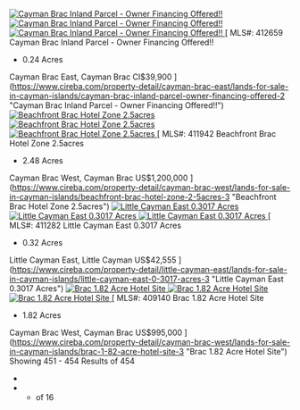 [ ![Cayman Brac Inland Parcel - Owner Financing Offered!!](https://www.cireba.com/caches/508x339/2024-11-12-07-56-30-1670271303dsc-9679.jpeg) ](https://www.cireba.com/property-detail/cayman-brac-east/lands-for-sale-in-cayman-islands/cayman-brac-inland-parcel-owner-financing-offered-2 "Cayman Brac Inland Parcel - Owner Financing Offered!!")
[ ![Cayman Brac Inland Parcel - Owner Financing Offered!!](https://www.cireba.com/caches/508x339/2024-11-12-07-56-30-1709580903measure-lis.png) ](https://www.cireba.com/property-detail/cayman-brac-east/lands-for-sale-in-cayman-islands/cayman-brac-inland-parcel-owner-financing-offered-2 "Cayman Brac Inland Parcel - Owner Financing Offered!!")
[ ![Cayman Brac Inland Parcel - Owner Financing Offered!!](https://www.cireba.com/assets/images/loader.svg) ](https://www.cireba.com/property-detail/cayman-brac-east/lands-for-sale-in-cayman-islands/cayman-brac-inland-parcel-owner-financing-offered-2 "Cayman Brac Inland Parcel - Owner Financing Offered!!")
[ MLS#: 412659 Cayman Brac Inland Parcel - Owner Financing Offered!!
  * 0.24 Acres

Cayman Brac East, Cayman Brac CI$39,900 ](https://www.cireba.com/property-detail/cayman-brac-east/lands-for-sale-in-cayman-islands/cayman-brac-inland-parcel-owner-financing-offered-2 "Cayman Brac Inland Parcel - Owner Financing Offered!!")
[ ![Beachfront Brac Hotel Zone 2.5acres](https://www.cireba.com/caches/508x339/2024-11-12-08-02-30-172416810595fd3751e7d1a3f56ecb8666-lis.jpg) ](https://www.cireba.com/property-detail/cayman-brac-west/lands-for-sale-in-cayman-islands/beachfront-brac-hotel-zone-2-5acres-3 "Beachfront Brac Hotel Zone 2.5acres")
[ ![Beachfront Brac Hotel Zone 2.5acres](https://www.cireba.com/caches/508x339/2024-11-12-08-02-30-1724168404981c4e5db29c46e2405140be-lis.jpg) ](https://www.cireba.com/property-detail/cayman-brac-west/lands-for-sale-in-cayman-islands/beachfront-brac-hotel-zone-2-5acres-3 "Beachfront Brac Hotel Zone 2.5acres")
[ ![Beachfront Brac Hotel Zone 2.5acres](https://www.cireba.com/assets/images/loader.svg) ](https://www.cireba.com/property-detail/cayman-brac-west/lands-for-sale-in-cayman-islands/beachfront-brac-hotel-zone-2-5acres-3 "Beachfront Brac Hotel Zone 2.5acres")
[ MLS#: 411942 Beachfront Brac Hotel Zone 2.5acres
  * 2.48 Acres

Cayman Brac West, Cayman Brac US$1,200,000 ](https://www.cireba.com/property-detail/cayman-brac-west/lands-for-sale-in-cayman-islands/beachfront-brac-hotel-zone-2-5acres-3 "Beachfront Brac Hotel Zone 2.5acres")
[ ![Little Cayman East 0.3017 Acres](https://www.cireba.com/caches/508x339/2025-02-04-08-20-59-1738674143IMG0535.jpg) ](https://www.cireba.com/property-detail/little-cayman-east/lands-for-sale-in-cayman-islands/little-cayman-east-0-3017-acres-3 "Little Cayman East 0.3017 Acres")
[ ![Little Cayman East 0.3017 Acres](https://www.cireba.com/caches/508x339/2024-11-12-07-55-58-1579625538Export2.png) ](https://www.cireba.com/property-detail/little-cayman-east/lands-for-sale-in-cayman-islands/little-cayman-east-0-3017-acres-3 "Little Cayman East 0.3017 Acres")
[ ![Little Cayman East 0.3017 Acres](https://www.cireba.com/assets/images/loader.svg) ](https://www.cireba.com/property-detail/little-cayman-east/lands-for-sale-in-cayman-islands/little-cayman-east-0-3017-acres-3 "Little Cayman East 0.3017 Acres")
[ MLS#: 411282 Little Cayman East 0.3017 Acres
  * 0.32 Acres

Little Cayman East, Little Cayman US$42,555 ](https://www.cireba.com/property-detail/little-cayman-east/lands-for-sale-in-cayman-islands/little-cayman-east-0-3017-acres-3 "Little Cayman East 0.3017 Acres")
[ ![Brac 1.82 Acre Hotel Site](https://www.cireba.com/caches/508x339/2024-11-12-07-56-42-1710173406730f02a0d8714bae43ace88e-lis.jpg) ](https://www.cireba.com/property-detail/cayman-brac-west/lands-for-sale-in-cayman-islands/brac-1-82-acre-hotel-site-3 "Brac 1.82 Acre Hotel Site")
[ ![Brac 1.82 Acre Hotel Site](https://www.cireba.com/caches/508x339/2024-11-12-07-56-42-1710174004cc88254140b8bbd560c60644-lis.jpg) ](https://www.cireba.com/property-detail/cayman-brac-west/lands-for-sale-in-cayman-islands/brac-1-82-acre-hotel-site-3 "Brac 1.82 Acre Hotel Site")
[ ![Brac 1.82 Acre Hotel Site](https://www.cireba.com/assets/images/loader.svg) ](https://www.cireba.com/property-detail/cayman-brac-west/lands-for-sale-in-cayman-islands/brac-1-82-acre-hotel-site-3 "Brac 1.82 Acre Hotel Site")
[ MLS#: 409140 Brac 1.82 Acre Hotel Site
  * 1.82 Acres

Cayman Brac West, Cayman Brac US$995,000 ](https://www.cireba.com/property-detail/cayman-brac-west/lands-for-sale-in-cayman-islands/brac-1-82-acre-hotel-site-3 "Brac 1.82 Acre Hotel Site")
Showing 451 - 454 Results of 454
  * [](https://www.cireba.com/cayman-land-for-sale/filterby_N?page=15 "Previous")
  *   * of 16


